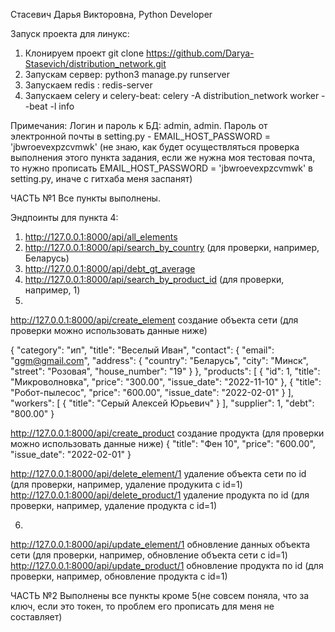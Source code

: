 Стасевич Дарья Викторовна, Python Developer

Запуск проекта для линукс:
1. Клонируем проект git clone https://github.com/Darya-Stasevich/distribution_network.git
2. Запускам сервер: python3 manage.py runserver
3. Запускаем redis : redis-server
4. Запускаем celery и celery-beat: celery -A  distribution_network worker --beat -l info

Примечания:
Логин и пароль к БД: admin, admin.
Пароль от электронной почты в setting.py - EMAIL_HOST_PASSWORD = 'jbwroevexpzcvmwk' (не знаю, как будет осуществляться проверка выполнения этого пункта задания, если же нужна моя тестовая почта, то нужно прописать EMAIL_HOST_PASSWORD = 'jbwroevexpzcvmwk' в setting.py, иначе с гитхаба меня заспанят)

ЧАСТЬ №1
Все пункты выполнены.

Эндпоинты для пункта 4:
1. http://127.0.0.1:8000/api/all_elements
2. http://127.0.0.1:8000/api/search_by_country (для проверки, например, Беларусь)
3. http://127.0.0.1:8000/api/debt_gt_average
4. http://127.0.0.1:8000/api/search_by_product_id (для проверки, например, 1)
5.
http://127.0.0.1:8000/api/create_element   создание объекта сети (для проверки можно использовать данные ниже)

{
    "category": "ип",
    "title": "Веселый Иван",
    "contact": {
        "email": "ggm@gmail.com",
        "address": {
            "country": "Беларусь",
            "city": "Минск",
            "street": "Розовая",
            "house_number": "19"
        }
    },
    "products": [
        {   "id": 1,
            "title": "Микроволновка",
            "price": "300.00",
            "issue_date": "2022-11-10"
        },
        {
            "title": "Робот-пылесос",
            "price": "600.00",
            "issue_date": "2022-02-01"
        }
    ],
    "workers": [
        {
            "title": "Серый Алексей Юрьевич"
        }
    ],
    "supplier": 1,
    "debt": "800.00"
}

http://127.0.0.1:8000/api/create_product  создание продукта (для проверки можно использовать данные ниже)
{
    "title": "Фен 10",
    "price": "600.00",
    "issue_date": "2022-02-01"
}

http://127.0.0.1:8000/api/delete_element/1  удаление объекта сети  по id (для проверки, например, удаление продукита с id=1)
http://127.0.0.1:8000/api/delete_product/1  удаление продукта по id (для проверки, например, удаление продукта с id=1)

6.
http://127.0.0.1:8000/api/update_element/1  обновление данных объекта сети (для проверки, например, обновление объекта сети с id=1)
http://127.0.0.1:8000/api/update_product/1  обновление продукта по id (для проверки, например, обновление продукта с id=1)



ЧАСТЬ №2
Выполнены все пункты кроме 5(не совсем поняла, что за ключ, если это токен, то проблем его прописать для меня не составляет)
